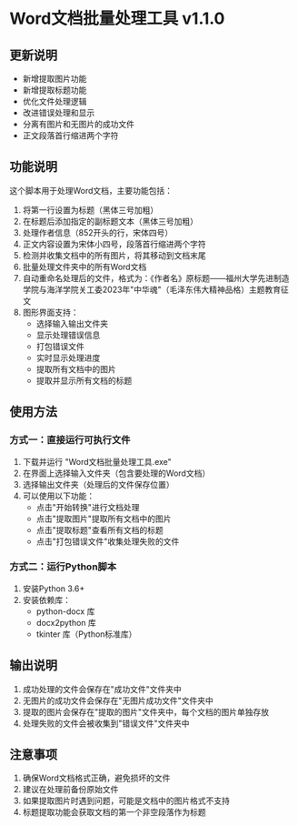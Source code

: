 # Word文档批量处理工具 v1.1.0

## 更新说明
- 新增提取图片功能
- 新增提取标题功能
- 优化文件处理逻辑
- 改进错误处理和显示
- 分离有图片和无图片的成功文件
- 正文段落首行缩进两个字符

## 功能说明
这个脚本用于处理Word文档，主要功能包括：
1. 将第一行设置为标题（黑体三号加粗）
2. 在标题后添加指定的副标题文本（黑体三号加粗）
3. 处理作者信息（852开头的行，宋体四号）
4. 正文内容设置为宋体小四号，段落首行缩进两个字符
5. 检测并收集文档中的所有图片，将其移动到文档末尾
6. 批量处理文件夹中的所有Word文档
7. 自动重命名处理后的文件，格式为：《作者名》原标题——福州大学先进制造学院与海洋学院关工委2023年"中华魂"（毛泽东伟大精神品格）主题教育征文
8. 图形界面支持：
   - 选择输入输出文件夹
   - 显示处理错误信息
   - 打包错误文件
   - 实时显示处理进度
   - 提取所有文档中的图片
   - 提取并显示所有文档的标题

## 使用方法
### 方式一：直接运行可执行文件
1. 下载并运行 "Word文档批量处理工具.exe"
2. 在界面上选择输入文件夹（包含要处理的Word文档）
3. 选择输出文件夹（处理后的文件保存位置）
4. 可以使用以下功能：
   - 点击"开始转换"进行文档处理
   - 点击"提取图片"提取所有文档中的图片
   - 点击"提取标题"查看所有文档的标题
   - 点击"打包错误文件"收集处理失败的文件

### 方式二：运行Python脚本
1. 安装Python 3.6+
2. 安装依赖库：
   - python-docx 库
   - docx2python 库
   - tkinter 库（Python标准库）

## 输出说明
1. 成功处理的文件会保存在"成功文件"文件夹中
2. 无图片的成功文件会保存在"无图片成功文件"文件夹中
3. 提取的图片会保存在"提取的图片"文件夹中，每个文档的图片单独存放
4. 处理失败的文件会被收集到"错误文件"文件夹中

## 注意事项
1. 确保Word文档格式正确，避免损坏的文件
2. 建议在处理前备份原始文件
3. 如果提取图片时遇到问题，可能是文档中的图片格式不支持
4. 标题提取功能会获取文档的第一个非空段落作为标题